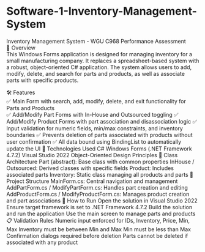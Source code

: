 # Software-1-Inventory-Management-System
Inventory Management System - WGU C968 Performance Assessment <br>
📌 Overview <br>
This Windows Forms application is designed for managing inventory for a small manufacturing company. It replaces a spreadsheet-based system with a robust, object-oriented C# application. The system allows users to add, modify, delete, and search for parts and products, as well as associate parts with specific products.

🛠 Features <br>
✅ Main Form with search, add, modify, delete, and exit functionality for Parts and Products <br>
✅ Add/Modify Part Forms with In-House and Outsourced toggling
✅ Add/Modify Product Forms with part association and disassociation logic
✅ Input validation for numeric fields, min/max constraints, and inventory boundaries
✅ Prevents deletion of parts associated with products without user confirmation
✅ All data bound using BindingList<T> to automatically update the UI
🧱 Technologies Used
C#
Windows Forms (.NET Framework 4.7.2)
Visual Studio 2022
Object-Oriented Design Principles
🧩 Class Architecture
Part (abstract): Base class with common properties
InHouse / Outsourced: Derived classes with specific fields
Product: Includes associated parts
Inventory: Static class managing all products and parts
📁 Project Structure
MainForm.cs: Central navigation and management
AddPartForm.cs / ModifyPartForm.cs: Handles part creation and editing
AddProductForm.cs / ModifyProductForm.cs: Manages product creation and part associations
🚀 How to Run
Open the solution in Visual Studio 2022
Ensure target framework is set to .NET Framework 4.7.2
Build the solution and run the application
Use the main screen to manage parts and products
📋 Validation Rules
Numeric input enforced for IDs, Inventory, Price, Min, Max
Inventory must be between Min and Max
Min must be less than Max
Confirmation dialogs required before deletion
Parts cannot be deleted if associated with any product
